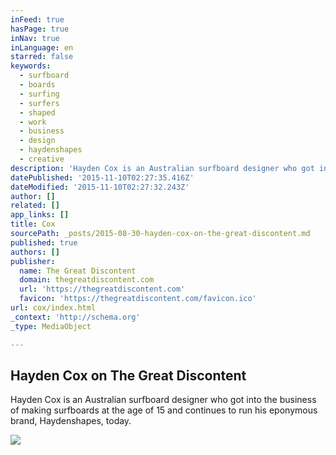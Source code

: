 ```yaml
---
inFeed: true
hasPage: true
inNav: true
inLanguage: en
starred: false
keywords:
  - surfboard
  - boards
  - surfing
  - surfers
  - shaped
  - work
  - business
  - design
  - haydenshapes
  - creative
description: 'Hayden Cox is an Australian surfboard designer who got into the business of making surfboards at the age of 15 and continues to run his eponymous brand, Haydenshapes, today.'
datePublished: '2015-11-10T02:27:35.416Z'
dateModified: '2015-11-10T02:27:32.243Z'
author: []
related: []
app_links: []
title: Cox
sourcePath: _posts/2015-08-30-hayden-cox-on-the-great-discontent.md
published: true
authors: []
publisher:
  name: The Great Discontent
  domain: thegreatdiscontent.com
  url: 'https://thegreatdiscontent.com'
  favicon: 'https://thegreatdiscontent.com/favicon.ico'
url: cox/index.html
_context: 'http://schema.org'
_type: MediaObject

---
```

<article style=""><h1>Hayden Cox on The Great Discontent</h1><p>Hayden Cox is an Australian surfboard designer who got into the business of making surfboards at the age of 15 and continues to run his eponymous brand, Haydenshapes, today.</p><img src="https://coyote.imgix.net/184-hayden-cox/hayden-cox-toby-pete-hero.jpg?w=1200" /></article>